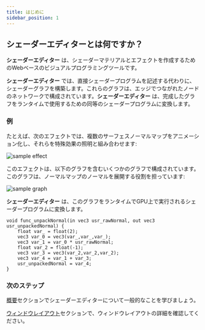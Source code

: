 ```yaml
---
title: はじめに 
sidebar_position: 1
---
```


## シェーダーエディターとは何ですか？

__シェーダーエディター__ は、シェーダーマテリアルとエフェクトを作成するためのWebベースのビジュアルプログラミングツールです。

__シェーダーエディター__ では、直接シェーダープログラムを記述する代わりに、シェーダーグラフを構築します。これらのグラフは、エッジでつながれたノードのネットワークで構成されています。__シェーダーエディター__ は、完成したグラフをランタイムで使用するための同等のシェーダープログラムに変換します。

### 例

たとえば、次のエフェクトでは、複数のサーフェスノーマルマップをアニメーション化し、それらを特殊効果の照明と組み合わせます:

![sample effect](/images/shader-editor/sample-effect.gif)

このエフェクトは、以下のグラフを含むいくつかのグラフで構成されています。このグラフは、ノーマルマップのノーマルを展開する役割を担っています:

![sample graph](/images/shader-editor/sample-graph.png)

__シェーダーエディター__ は、このグラフをランタイムでGPU上で実行されるシェーダープログラムに変換します。

```
void func_unpackNormal(in vec3 usr_rawNormal, out vec3 usr_unpackedNormal) {
    float var_ = float(2);
    vec3 var_0 = vec3(var_,var_,var_);
    vec3 var_1 = var_0 * usr_rawNormal;
    float var_2 = float(-1);
    vec3 var_3 = vec3(var_2,var_2,var_2);
    vec3 var_4 = var_1 + var_3;
    usr_unpackedNormal = var_4;
}
```

### 次のステップ

[概要][3]セクションでシェーダーエディターについて一般的なことを学びましょう。

[ウィンドウレイアウト][4]セクションで、ウィンドウレイアウトの詳細を確認してください。

[3]: /shader-editor/overview
[4]: /shader-editor/window-layout
